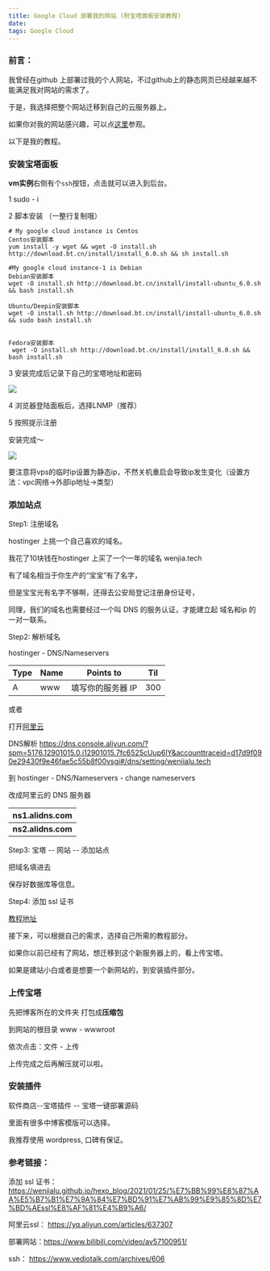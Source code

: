 ```yaml
---
title: Google Cloud 部署我的网站 (附宝塔面板安装教程)
date:
tags: Google Cloud
---
```




### 前言：

我曾经在github 上部署过我的个人网站，不过github上的静态网页已经越来越不能满足我对网站的需求了。

于是，我选择把整个网站迁移到自己的云服务器上。

如果你对我的网站感兴趣，可以点[这里](http://wenjialu.tech)参观。

以下是我的教程。



### 安装宝塔面板

**vm实例**右侧有个`ssh`按钮，点击就可以进入到后台。

1 sudo - i

2 脚本安装 （一整行复制哦）

```text
# My google cloud instance is Centos
Centos安装脚本 
yum install -y wget && wget -O install.sh http://download.bt.cn/install/install_6.0.sh && sh install.sh
 
#My google cloud instance-1 is Debian
Debian安装脚本
wget -O install.sh http://download.bt.cn/install/install-ubuntu_6.0.sh && bash install.sh
 
Ubuntu/Deepin安装脚本 
wget -O install.sh http://download.bt.cn/install/install-ubuntu_6.0.sh && sudo bash install.sh
 

Fedora安装脚本
 wget -O install.sh http://download.bt.cn/install/install_6.0.sh && bash install.sh
```

3 安装完成后记录下自己的宝塔地址和密码

![](https://tva1.sinaimg.cn/large/008eGmZEgy1gmyueb5t6pj30lk08nmyg.jpg)



4 浏览器登陆面板后，选择LNMP（推荐）

5 按照提示注册

安装完成～



![](https://tva1.sinaimg.cn/large/008eGmZEgy1gmytc9yq07j310j0l4q69.jpg)

要注意将vps的临时ip设置为静态ip，不然关机重启会导致ip发生变化（设置方法：vpc网络->外部ip地址->类型）



### 添加站点

Step1:  注册域名

hostinger 上挑一个自己喜欢的域名。

我花了10块钱在hostinger 上买了一个一年的域名 wenjia.tech

有了域名相当于你生产的“宝宝”有了名字，

但是宝宝光有名字不够啊，还得去公安局登记注册身份证号，

同理，我们的域名也需要经过一个叫 DNS 的服务认证，才能建立起 域名和ip 的一对一联系。



Step2: 解析域名

 hostinger - DNS/Nameservers

| Type | Name | Points to         | Til  |
| ---- | ---- | ----------------- | ---- |
| A    | www  | 填写你的服务器 IP | 300  |



或者

打开[阿里云](https://help.aliyun.com/document_detail/29716.html)

DNS解析 https://dns.console.aliyun.com/?spm=5176.12901015.0.i12901015.7fc6525cUup6lY&accounttraceid=d17d9f090e29430f9e46fae5c55b8f00vsgi#/dns/setting/wenjialu.tech

到 hostinger - DNS/Nameservers - change nameservers

改成阿里云的 DNS 服务器

| **ns1.alidns.com** |
| ------------------ |
| **ns2.alidns.com** |



Step3: 宝塔 -- 网站 -- 添加站点

把域名填进去

保存好数据库等信息。



Step4: 添加 ssl 证书

[教程地址](https://wenjialu.github.io/hexo_blog/2021/01/25/%E7%BB%99%E8%87%AA%E5%B7%B1%E7%9A%84%E7%BD%91%E7%AB%99%E9%85%8D%E7%BD%AEssl%E8%AF%81%E4%B9%A6/)













接下来，可以根据自己的需求，选择自己所需的教程部分。

如果你以前已经有了网站，想迁移到这个新服务器上的，看上传宝塔。

如果是建站小白或者是想要一个新网站的，到安装插件部分。

### 上传宝塔

先把博客所在的文件夹 打包成**压缩包**

到网站的根目录 www - wwwroot 

依次点击：文件 - 上传

上传完成之后再解压就可以啦。





### 安装插件

软件商店--宝塔插件 -- 宝塔一键部署源码 

里面有很多中博客模版可以选择。

我推荐使用 wordpress, 口碑有保证。





















### 参考链接：

添加 ssl 证书：https://wenjialu.github.io/hexo_blog/2021/01/25/%E7%BB%99%E8%87%AA%E5%B7%B1%E7%9A%84%E7%BD%91%E7%AB%99%E9%85%8D%E7%BD%AEssl%E8%AF%81%E4%B9%A6/

阿里云ssl： https://yq.aliyun.com/articles/637307

部署网站：https://www.bilibili.com/video/av57100951/

ssh： https://www.vediotalk.com/archives/606